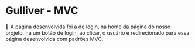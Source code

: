 # Gulliver - MVC 

📎 A página desenvolvida foi a de login, na home da página do nosso projeto, ha um botão de login, ao clicar, o usuário é redirecionado para essa  página desenvolvida com padrões MVC.

